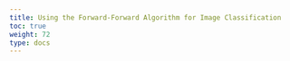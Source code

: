 ```yaml
---
title: Using the Forward-Forward Algorithm for Image Classification
toc: true
weight: 72
type: docs
---
```

